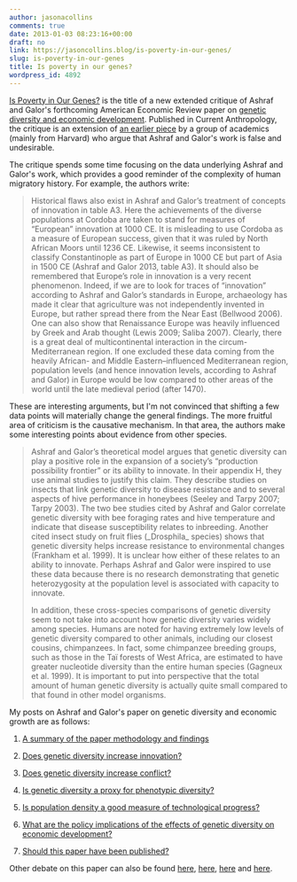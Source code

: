 ```yaml
---
author: jasonacollins
comments: true
date: 2013-01-03 08:23:16+00:00
draft: no
link: https://jasoncollins.blog/is-poverty-in-our-genes/
slug: is-poverty-in-our-genes
title: Is poverty in our genes?
wordpress_id: 4892
---
```


[Is Poverty in Our Genes?](http://www.jstor.org/stable/10.1086/669034) is the title of a new extended critique of Ashraf and Galor's forthcoming American Economic Review paper on [genetic diversity and economic development](https://jasoncollins.blog/genetic-diversity-and-economic-development/). Published in Current Anthropology, the critique is an extension of [an earlier piece](https://jasoncollins.blog/harvard-academics-on-genetic-diversity-and-economic-development/) by a group of academics (mainly from Harvard) who argue that Ashraf and Galor's work is false and undesirable.

The critique spends some time focusing on the data underlying Ashraf and Galor's work, which provides a good reminder of the complexity of human migratory history. For example, the authors write:


<blockquote>Historical flaws also exist in Ashraf and Galor’s treatment of concepts of innovation in table A3. Here the achievements of the diverse populations at Cordoba are taken to stand for measures of “European” innovation at 1000 CE. It is misleading to use Cordoba as a measure of European success, given that it was ruled by North African Moors until 1236 CE. Likewise, it seems inconsistent to classify Constantinople as part of Europe in 1000 CE but part of Asia in 1500 CE (Ashraf and Galor 2013, table A3). It should also be remembered that Europe’s role in innovation is a very recent phenomenon. Indeed, if we are to look for traces of “innovation” according to Ashraf and Galor’s standards in Europe, archaeology has made it clear that agriculture was not independently invented in Europe, but rather spread there from the Near East (Bellwood 2006). One can also show that Renaissance Europe was heavily influenced by Greek and Arab thought (Lewis 2009; Saliba 2007). Clearly, there is a great deal of multicontinental interaction in the circum-Mediterranean region. If one excluded these data coming from the heavily African- and Middle Eastern–influenced Mediterranean region, population levels (and hence innovation levels, according to Ashraf and Galor) in Europe would be low compared to other areas of the world until the late medieval period (after 1470).</blockquote>


These are interesting arguments, but I'm not convinced that shifting a few data points will materially change the general findings. The more fruitful area of criticism is the causative mechanism. In that area, the authors make some interesting points about evidence from other species.


<blockquote>Ashraf and Galor’s theoretical model argues that genetic diversity can play a positive role in the expansion of a society’s “production possibility frontier” or its ability to innovate. In their appendix H, they use animal studies to justify this claim. They describe studies on insects that link genetic diversity to disease resistance and to several aspects of hive performance in honeybees (Seeley and Tarpy 2007; Tarpy 2003). The two bee studies cited by Ashraf and Galor correlate genetic diversity with bee foraging rates and hive temperature and indicate that disease susceptibility relates to inbreeding. Another cited insect study on fruit flies (_Drosphila_ species) shows that genetic diversity helps increase resistance to environmental changes (Frankham et al. 1999). It is unclear how either of these relates to an ability to innovate. Perhaps Ashraf and Galor were inspired to use these data because there is no research demonstrating that genetic heterozygosity at the population level is associated with capacity to innovate.

In addition, these cross-species comparisons of genetic diversity seem to not take into account how genetic diversity varies widely among species. Humans are noted for having extremely low levels of genetic diversity compared to other animals, including our closest cousins, chimpanzees. In fact, some chimpanzee breeding groups, such as those in the Taï forests of West Africa, are estimated to have greater nucleotide diversity than the entire human species (Gagneux et al. 1999). It is important to put into perspective that the total amount of human genetic diversity is actually quite small compared to that found in other model organisms.</blockquote>


My posts on Ashraf and Galor's paper on genetic diversity and economic growth are as follows:



	
  1. [A summary of the paper methodology and findings](https://jasoncollins.blog/the-out-of-africa-hypothesis-human-genetic-diversity-and-comparative-economic-development/)

	
  2. [Does genetic diversity increase innovation?](https://jasoncollins.blog/does-genetic-diversity-increase-innovation/)

	
  3. [Does genetic diversity increase conflict?](https://jasoncollins.blog/does-genetic-diversity-increase-conflict/)

	
  4. [Is genetic diversity a proxy for phenotypic diversity?](https://jasoncollins.blog/is-genetic-diversity-a-proxy-for-phenotypic-diversity/)

	
  5. [Is population density a good measure of technological progress?](https://jasoncollins.blog/using-the-malthusian-model-to-measure-technology/)

	
  6. [What are the policy implications of the effects of genetic diversity on economic development?](https://jasoncollins.blog/genetic-diversity-economic-development-and-policy/)

	
  7. [Should this paper have been published?](https://jasoncollins.blog/publishing-on-genetic-diversity-and-economic-growth/)


Other debate on this paper can also be found [here](https://jasoncollins.blog/harvard-academics-on-genetic-diversity-and-economic-development/), [here](https://jasoncollins.blog/genetic-diversity-and-economic-development-ashraf-and-galor-respond/), [here](https://jasoncollins.blog/is-poverty-in-our-genes/) and [here](https://jasoncollins.blog/is-poverty-in-our-genes-from-the-comments/).
